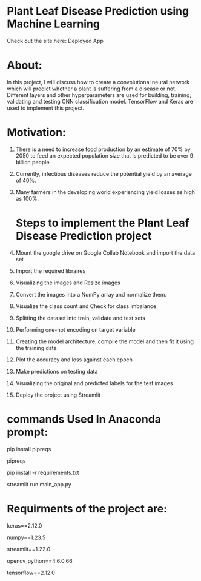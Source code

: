# Plant Leaf Disease Prediction using Machine Learning 
Check out the site here: Deployed App
# About:
In this project, I will discuss how to create a convolutional neural network which will predict whether a plant is suffering from a disease or not. 
Different layers and other hyperparameters are used for building, training, validating and testing CNN classification model. 
TensorFlow and Keras are used to implement this project. 
 # Motivation:
1. There is a need to increase food production by an estimate of 70% by 2050 to feed an expected population size that is predicted to be over 9 billion people. 
2. Currently, infectious diseases reduce the potential yield by an average of 40%.
3. Many farmers in the developing world experiencing yield losses as high as 100%.
   
    # Steps to implement the Plant Leaf Disease Prediction project
1. Mount the google drive on Google Collab Notebook and import the data set
2. Import the required libraires
3. Visualizing the images and Resize images
4. Convert the images into a NumPy array and normalize them. 
5. Visualize the class count and Check for class imbalance 
6. Splitting the dataset into train, validate and test sets
7. Performing one-hot encoding on target variable
8. Creating the model architecture, compile the model and then fit it using the training data
9. Plot the accuracy and loss against each epoch
10. Make predictions on testing data 
11. Visualizing the original and predicted labels for the test images
12. Deploy the project using Streamlit 

 # commands Used In Anaconda prompt:
pip install pipreqs

pipreqs

pip install -r requirements.txt

streamlit run main_app.py

 # Requirments of the project are:
keras==2.12.0

numpy==1.23.5

streamlit==1.22.0

opencv_python==4.6.0.66

tensorflow==2.12.0

